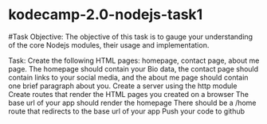 # kodecamp-2.0-nodejs-task1
#Task Objective: The objective of this task is to gauge your understanding of the core Nodejs modules, their usage and implementation.

Task: 
Create the following HTML pages: homepage, contact page, about me page. The homepage should contain your Bio data, the contact page should contain links to your social media, and the about me page should contain one brief paragraph about you.
Create a server using the http module
Create routes that render the HTML pages you created on a browser
The base url of your app should render the homepage
There should be a /home route that redirects to the base url of your app
Push your code to github 
